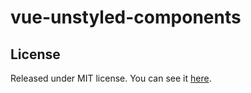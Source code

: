 # vue-unstyled-components

## License

Released under MIT license. You can see it [here][license].

<!-- Links -->

[license]: ./LICENSE
